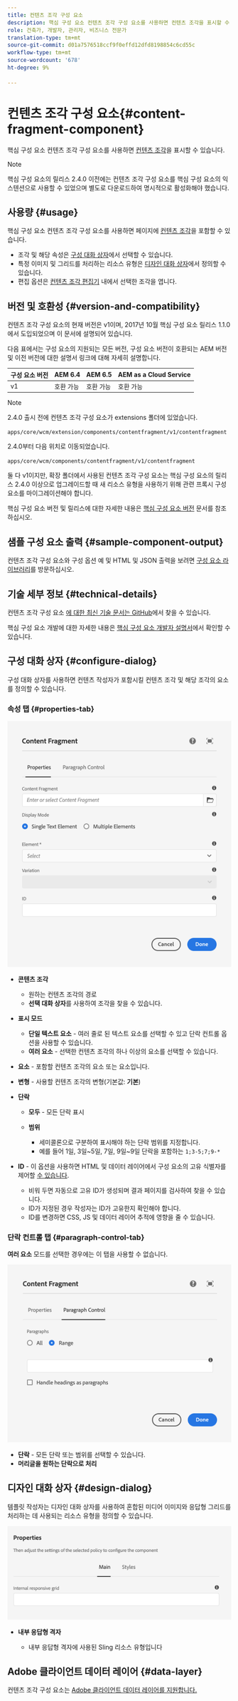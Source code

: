 ```yaml
---
title: 컨텐츠 조각 구성 요소
description: 핵심 구성 요소 컨텐츠 조각 구성 요소를 사용하면 컨텐츠 조각을 표시할 수 있습니다.
role: 건축가, 개발자, 관리자, 비즈니스 전문가
translation-type: tm+mt
source-git-commit: d01a7576518ccf9f0effd12dfd8198854c6cd55c
workflow-type: tm+mt
source-wordcount: '678'
ht-degree: 9%

---
```



# 컨텐츠 조각 구성 요소{#content-fragment-component}

핵심 구성 요소 컨텐츠 조각 구성 요소를 사용하면 [컨텐츠 조각](https://docs.adobe.com/content/help/ko-KR/experience-manager-cloud-service/assets/content-fragments/content-fragments.html)을 표시할 수 있습니다.

>[!NOTE]
>
>핵심 구성 요소의 릴리스 2.4.0 이전에는 컨텐츠 조각 구성 요소를 핵심 구성 요소의 익스텐션으로 사용할 수 있었으며 별도로 다운로드하여 명시적으로 활성화해야 했습니다.

## 사용량 {#usage}

핵심 구성 요소 컨텐츠 조각 구성 요소를 사용하면 페이지에 [컨텐츠 조각](https://docs.adobe.com/content/help/en/experience-manager-cloud-service/assets/content-fragments/content-fragments.html)을 포함할 수 있습니다.

* 조각 및 해당 속성은 [구성 대화 상자](#configure-dialog)에서 선택할 수 있습니다.
* 특정 이미지 및 그리드를 처리하는 리소스 유형은 [디자인 대화 상자](#design-dialog)에서 정의할 수 있습니다.
* 편집 옵션은 [컨텐츠 조각 편집기](https://docs.adobe.com/content/help/en/experience-manager-cloud-service/assets/content-fragments/content-fragments-variations.html) 내에서 선택한 조각을 엽니다.

## 버전 및 호환성 {#version-and-compatibility}

컨텐츠 조각 구성 요소의 현재 버전은 v1이며, 2017년 10월 핵심 구성 요소 릴리스 1.1.0에서 도입되었으며 이 문서에 설명되어 있습니다.

다음 표에서는 구성 요소의 지원되는 모든 버전, 구성 요소 버전이 호환되는 AEM 버전 및 이전 버전에 대한 설명서 링크에 대해 자세히 설명합니다.

| 구성 요소 버전 | AEM 6.4 | AEM 6.5 | AEM as a Cloud Service |
|--- |--- |---|---|
| v1 | 호환 가능 | 호환 가능 | 호환 가능 |

>[!NOTE]
>
>2.4.0 출시 전에 컨텐츠 조각 구성 요소가 extensions 폴더에 있었습니다.
>
> `apps/core/wcm/extension/components/contentfragment/v1/contentfragment`
> 
>2.4.0부터 다음 위치로 이동되었습니다.
>
>`apps/core/wcm/components/contentfragment/v1/contentfragment`
>
>둘 다 v1이지만, 확장 폴더에서 사용된 컨텐츠 조각 구성 요소는 핵심 구성 요소의 릴리스 2.4.0 이상으로 업그레이드할 때 새 리소스 유형을 사용하기 위해 관련 프록시 구성 요소를 마이그레이션해야 합니다.

핵심 구성 요소 버전 및 릴리스에 대한 자세한 내용은 [핵심 구성 요소 버전](/help/versions.md) 문서를 참조하십시오.

## 샘플 구성 요소 출력 {#sample-component-output}

컨텐츠 조각 구성 요소와 구성 옵션 예 및 HTML 및 JSON 출력을 보려면 [구성 요소 라이브러리](https://adobe.com/go/aem_cmp_library_cf)를 방문하십시오.

## 기술 세부 정보 {#technical-details}

컨텐츠 조각 구성 요소 [에 대한 최신 기술 문서는 GitHub](https://adobe.com/go/aem_cmp_tech_cf_v1)에서 찾을 수 있습니다.

핵심 구성 요소 개발에 대한 자세한 내용은 [핵심 구성 요소 개발자 설명서](/help/developing/overview.md)에서 확인할 수 있습니다.

## 구성 대화 상자 {#configure-dialog}

구성 대화 상자를 사용하면 컨텐츠 작성자가 포함시킬 컨텐츠 조각 및 해당 조각의 요소를 정의할 수 있습니다.

### 속성 탭 {#properties-tab}

![컨텐츠 조각 구성 요소](/help/assets/content-fragment-edit-properties.png)

* **콘텐츠 조각**

   * 원하는 컨텐츠 조각의 경로
   * **선택 대화 상자**&#x200B;를 사용하여 조각을 찾을 수 있습니다.

* **표시 모드**
   * **단일 텍스트 요소**  - 여러 줄로 된 텍스트 요소를 선택할 수 있고 단락 컨트롤 옵션을 사용할 수 있습니다.
   * **여러 요소**  - 선택한 컨텐츠 조각의 하나 이상의 요소를 선택할 수 있습니다.
* **요소**  - 포함할 컨텐츠 조각의 요소 또는 요소입니다.
* **변형**  - 사용할 컨텐츠 조각의 변형(기본값:  **기본**)

* **단락**

   * **모두**  - 모든 단락 표시
   * **범위**

      * 세미콜론으로 구분하여 표시해야 하는 단락 범위를 지정합니다.
      * 예를 들어 1일, 3일~5일, 7일, 9일~9일 단락을 포함하는 `1;3-5;7;9-*`
* **ID**  - 이 옵션을 사용하면 HTML 및 데이터 레이어에서 구성 요소의 고유 식별자를 제어할  [수 있습니다](/help/developing/data-layer/overview.md).
   * 비워 두면 자동으로 고유 ID가 생성되며 결과 페이지를 검사하여 찾을 수 있습니다.
   * ID가 지정된 경우 작성자는 ID가 고유한지 확인해야 합니다.
   * ID를 변경하면 CSS, JS 및 데이터 레이어 추적에 영향을 줄 수 있습니다.

### 단락 컨트롤 탭 {#paragraph-control-tab}

**여러 요소** 모드를 선택한 경우에는 이 탭을 사용할 수 없습니다.

![컨텐츠 조각 구성 요소](/help/assets/content-fragment-edit-paragraph.png)

* **단락**  - 모든 단락 또는 범위를 선택할 수 있습니다.
* **머리글을 원하는 단락으로 처리**

## 디자인 대화 상자 {#design-dialog}

템플릿 작성자는 디자인 대화 상자를 사용하여 혼합된 미디어 이미지와 응답형 그리드를 처리하는 데 사용되는 리소스 유형을 정의할 수 있습니다.

![컨텐츠 조각 구성 요소의 디자인 대화 상자](/help/assets/content-fragment-design.png)

* **내부 응답형 격자**

   * 내부 응답형 격자에 사용된 Sling 리소스 유형입니다

## Adobe 클라이언트 데이터 레이어 {#data-layer}

컨텐츠 조각 구성 요소는 [Adobe 클라이언트 데이터 레이어를 지원합니다.](/help/developing/data-layer/overview.md)
